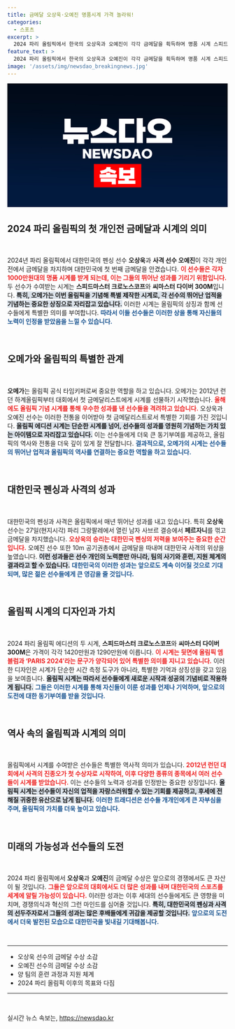 ```yaml
---
title: 금메달 오상욱·오예진 명품시계 가격 놀라워!
categories:
  - 스포츠
excerpt: >
  2024 파리 올림픽에서 한국의 오상욱과 오예진이 각각 금메달을 획득하며 명품 시계 스피드마스터와 씨마스터를 선물받았다. 이들의 감동적인 승리를 통해 올림픽의 영광을 한층 더 빛냈다!
feature_text: >
  2024 파리 올림픽에서 한국의 오상욱과 오예진이 각각 금메달을 획득하며 명품 시계 스피드마스터와 씨마스터를 선물받았다. 이들의 감동적인 승리를 통해 올림픽의 영광을 한층 더 빛냈다!
image: '/assets/img/newsdao_breakingnews.jpg'
---
```


<p><img src="/assets/img/newsdao_breakingnews.jpg" alt="cryptoinkorea 속보" /></p>

<h2 data-ke-size="size26">2024 파리 올림픽의 첫 개인전 금메달과 시계의 의미</h2>

<p data-ke-size="size16">&nbsp;</p>

<p>2024년 파리 올림픽에서 대한민국의 펜싱 선수 <strong>오상욱</strong>과 <strong>사격 선수 오예진</strong>이 각각 개인전에서 금메달을 차지하며 대한민국에 첫 번째 금메달을 안겼습니다. <b><span style="color: #ee2323;">이 선수들은 각자 1000만원대의 명품 시계를 받게 되는데, 이는 그들의 뛰어난 성과를 기리기 위함입니다.</span></b> 두 선수가 수여받는 시계는 <strong>스피드마스터 크로노스코프</strong>와 <strong>씨마스터 다이버 300M</strong>입니다. <b><span style="background-color: #21538527;">특히, 오메가는 이번 올림픽을 기념해 특별 제작한 시계로, 각 선수의 뛰어난 업적을 기념하는 중요한 상징으로 자리잡고 있습니다.</span></b> 이러한 시계는 올림픽의 상징과 함께 선수들에게 특별한 의미를 부여합니다. <b><span style="color: #1a5490;">따라서 이들 선수들은 이러한 상을 통해 자신들의 노력이 인정을 받았음을 느낄 수 있습니다.</span></b></p>

<p data-ke-size="size16">&nbsp;</p>

<h2 data-ke-size="size26">오메가와 올림픽의 특별한 관계</h2>

<p data-ke-size="size16">&nbsp;</p>

<p><strong>오메가</strong>는 올림픽 공식 타임키퍼로써 중요한 역할을 하고 있습니다. 오메가는 2012년 런던 하계올림픽부터 대회에서 첫 금메달리스트에게 시계를 선물하기 시작했습니다. <b><span style="color: #ee2323;">올해에도 올림픽 기념 시계를 통해 우수한 성과를 낸 선수들을 격려하고 있습니다.</span></b> 오상욱과 오예진 선수는 이러한 전통을 이어받아 첫 금메달리스트로서 특별한 기회를 가진 것입니다. <b><span style="background-color: #21538527;">올림픽 에디션 시계는 단순한 시계를 넘어, 선수들의 성과를 영원히 기념하는 가치 있는 아이템으로 자리잡고 있습니다.</span></b> 이는 선수들에게 더욱 큰 동기부여를 제공하고, 올림픽의 역사와 전통을 더욱 깊이 있게 잘 전달합니다. <b><span style="color: #1a5490;">결과적으로, 오메가의 시계는 선수들의 뛰어난 업적과 올림픽의 역사를 연결하는 중요한 역할을 하고 있습니다.</span></b></p>

<p data-ke-size="size16">&nbsp;</p>

<h2 data-ke-size="size26">대한민국 펜싱과 사격의 성과</h2>

<p data-ke-size="size16">&nbsp;</p>

<p>대한민국의 펜싱과 사격은 올림픽에서 매년 뛰어난 성과를 내고 있습니다. 특히 <strong>오상욱</strong> 선수는 27일(현지시각) 파리 그랑팔레에서 열린 남자 사브르 결승에서 <strong>페르자니</strong>를 꺾고 금메달을 차지했습니다. <b><span style="color: #ee2323;">오상욱의 승리는 대한민국 펜싱의 저력을 보여주는 중요한 순간입니다.</span></b> 오예진 선수 또한 10m 공기권총에서 금메달을 따내며 대한민국 사격의 위상을 높였습니다. <b><span style="background-color: #21538527;">이런 성과들은 선수 개인의 노력뿐만 아니라, 팀의 사기와 훈련, 지원 체계의 결과라고 할 수 있습니다.</span></b> <b><span style="color: #1a5490;">대한민국의 이러한 성과는 앞으로도 계속 이어질 것으로 기대되며, 많은 젊은 선수들에게 큰 영감을 줄 것입니다.</span></b></p>

<p data-ke-size="size16">&nbsp;</p>

<h2 data-ke-size="size26">올림픽 시계의 디자인과 가치</h2>

<p data-ke-size="size16">&nbsp;</p>

<p>2024 파리 올림픽 에디션의 두 시계, <strong>스피드마스터 크로노스코프</strong>와 <strong>씨마스터 다이버 300M</strong>은 가격이 각각 1420만원과 1290만원에 이릅니다. <b><span style="color: #ee2323;">이 시계는 뒷면에 올림픽 엠블럼과 ‘PARIS 2024′라는 문구가 양각되어 있어 특별한 의미를 지니고 있습니다.</span></b> 이러한 디자인은 시계가 단순한 시간 측정 도구가 아니라, 특별한 기억과 상징성을 갖고 있음을 보여줍니다. <b><span style="background-color: #21538527;">올림픽 시계는 따라서 선수들에게 새로운 시작과 성공의 기념비로 작용하게 됩니다.</span></b> <b><span style="color: #1a5490;">그들은 이러한 시계를 통해 자신들이 이룬 성과를 언제나 기억하며, 앞으로의 도전에 대한 동기부여를 받을 것입니다.</span></b></p>

<p data-ke-size="size16">&nbsp;</p>

<h2 data-ke-size="size26">역사 속의 올림픽과 시계의 의미</h2>

<p data-ke-size="size16">&nbsp;</p>

<p>올림픽에서 시계를 수여받은 선수들은 특별한 역사적 의미가 있습니다. <b><span style="color: #ee2323;">2012년 런던 대회에서 사격의 <strong>진종오</strong>가 첫 수상자로 시작하여, 이후 다양한 종류의 종목에서 여러 선수들이 시계를 받았습니다.</span></b> 이는 선수들의 노력과 성과를 인정받는 중요한 상징입니다. <b><span style="background-color: #21538527;">올림픽 시계는 선수들이 자신의 업적을 자랑스러워할 수 있는 기회를 제공하고, 후세에 전해질 귀중한 유산으로 남게 됩니다.</span></b> <b><span style="color: #1a5490;">이러한 트래디션은 선수들 개개인에게 큰 자부심을 주며, 올림픽의 가치를 더욱 높이고 있습니다.</span></b></p>

<p data-ke-size="size16">&nbsp;</p>

<h2 data-ke-size="size26">미래의 가능성과 선수들의 도전</h2>

<p data-ke-size="size16">&nbsp;</p>

<p>2024 파리 올림픽에서 <strong>오상욱</strong>과 <strong>오예진</strong>의 금메달 수상은 앞으로의 경쟁에서도 큰 자산이 될 것입니다. <b><span style="color: #ee2323;">그들은 앞으로의 대회에서도 더 많은 성과를 내며 대한민국의 스포츠를 세계에 알릴 가능성이 있습니다.</span></b> 이러한 성과는 이후 세대의 선수들에게도 큰 영향을 미치며, 경쟁의식과 혁신의 그런 마인드를 심어줄 것입니다. <b><span style="background-color: #21538527;">특히, 대한민국의 펜싱과 사격의 선두주자로서 그들의 성과는 많은 후배들에게 귀감을 제공할 것입니다.</span></b> <b><span style="color: #1a5490;">앞으로의 도전에서 더욱 발전된 모습으로 대한민국을 빛내길 기대해봅니다.</span></b></p>

<p data-ke-size="size16">&nbsp;</p>

<hr>

<ul>
  <li>오상욱 선수의 금메달 수상 소감</li>
  <li>오예진 선수의 금메달 수상 소감</li>
  <li>양 팀의 훈련 과정과 지원 체계</li>
  <li>2024 파리 올림픽 이후의 목표와 다짐</li>
</ul>

<hr>

<p data-ke-size="size16">&nbsp;</p>
실시간 뉴스 속보는, <a href="https://newsdao.kr" rel="dofollow">https://newsdao.kr</a>


